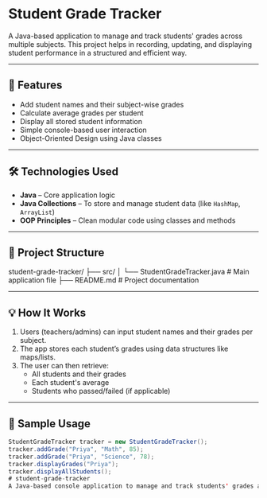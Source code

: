 # Student Grade Tracker

A Java-based application to manage and track students' grades across multiple subjects. This project helps in recording, updating, and displaying student performance in a structured and efficient way.

---

## 🎯 Features

- Add student names and their subject-wise grades
- Calculate average grades per student
- Display all stored student information
- Simple console-based user interaction
- Object-Oriented Design using Java classes

---

## 🛠️ Technologies Used

- **Java** – Core application logic
- **Java Collections** – To store and manage student data (like `HashMap`, `ArrayList`)
- **OOP Principles** – Clean modular code using classes and methods

---

## 📁 Project Structure

student-grade-tracker/
├── src/
│ └── StudentGradeTracker.java # Main application file
├── README.md # Project documentation


---

## 💡 How It Works

1. Users (teachers/admins) can input student names and their grades per subject.
2. The app stores each student’s grades using data structures like maps/lists.
3. The user can then retrieve:
   - All students and their grades
   - Each student's average
   - Students who passed/failed (if applicable)

---

## 🧪 Sample Usage

```java
StudentGradeTracker tracker = new StudentGradeTracker();
tracker.addGrade("Priya", "Math", 85);
tracker.addGrade("Priya", "Science", 78);
tracker.displayGrades("Priya");
tracker.displayAllStudents();
# student-grade-tracker
A Java-based console application to manage and track students' grades across multiple subjects using object-oriented programming.
